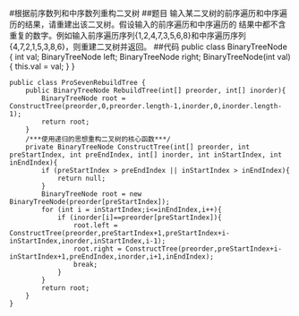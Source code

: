 #根据前序数列和中序数列重构二叉树
##题目
输入某二叉树的前序遍历和中序遍历的结果，请重建出该二叉树。假设输入的前序遍历和中序遍历的
结果中都不含重复的数字。例如输入前序遍历序列{1,2,4,7,3,5,6,8}和中序遍历序列
{4,7,2,1,5,3,8,6}，则重建二叉树并返回。
##代码
    public class BinaryTreeNode {
        int val;
        BinaryTreeNode left;
        BinaryTreeNode right;
        BinaryTreeNode(int val){
            this.val = val;
        }
    }
    
    public class ProSevenRebuildTree {
        public BinaryTreeNode RebuildTree(int[] preorder, int[] inorder){
            BinaryTreeNode root = ConstructTree(preorder,0,preorder.length-1,inorder,0,inorder.length-1);
            return root;
        }
        /***使用递归的思想重构二叉树的核心函数***/
        private BinaryTreeNode ConstructTree(int[] preorder, int preStartIndex, int preEndIndex, int[] inorder, int inStartIndex, int inEndIndex){
            if (preStartIndex > preEndIndex || inStartIndex > inEndIndex){
                return null;
            }
            BinaryTreeNode root = new BinaryTreeNode(preorder[preStartIndex]);
            for (int i = inStartIndex;i<=inEndIndex,i++){
                if (inorder[i]==preorder[preStartIndex]){
                    root.left = ConstructTree(preorder,preStartIndex+1,preStartIndex+i-inStartIndex,inorder,inStartIndex,i-1);
                    root.right = ConstructTree(preorder,preStartIndex+i-inStartIndex+1,preEndIndex,inorder,i+1,inEndIndex);
                    break;
                }
            }
            return root;
        }
    }
